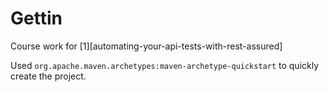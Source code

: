 # Gettin

Course work for [1][automating-your-api-tests-with-rest-assured]

Used `org.apache.maven.archetypes:maven-archetype-quickstart` to quickly create the project.

[1]: https://testautomationu.applitools.com/automating-your-api-tests-with-rest-assured/